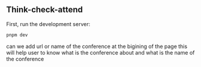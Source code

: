 ## Think-check-attend

First, run the development server:

```bash
pnpm dev
```

can we add url or name of the conference at the bigining of the page this will help user to know what is the conference about and what is the name of the conference
